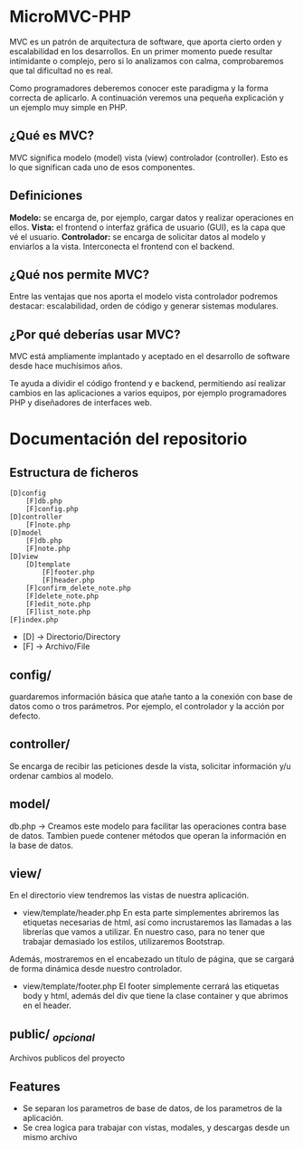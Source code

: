 
# MicroMVC-PHP
MVC es un patrón de arquitectura de software, que aporta cierto orden y escalabilidad en los desarrollos. En un primer momento puede resultar intimidante o complejo, pero si lo analizamos con calma, comprobaremos que tal dificultad no es real.

Como programadores deberemos conocer este paradigma y la forma correcta de aplicarlo. A continuación veremos una pequeña explicación y un ejemplo muy simple en PHP.

## ¿Qué es MVC?
MVC significa modelo (model) vista (view) controlador (controller). Esto es lo que significan cada uno de esos componentes.

## Definiciones
**Modelo:** se encarga de, por ejemplo, cargar datos y realizar operaciones en ellos.
**Vista:** el frontend o interfaz gráfica de usuario (GUI), es la capa que vé el usuario.
**Controlador:** se encarga de solicitar datos al modelo y enviarlos a la vista. Interconecta el frontend con el backend.

## ¿Qué nos permite MVC?
Entre las ventajas que nos aporta el modelo vista controlador podremos destacar: escalabilidad, orden de código y generar sistemas modulares.

## ¿Por qué deberías usar MVC?
MVC está ampliamente implantado y aceptado en el desarrollo de software desde hace muchísimos años.

Te ayuda a dividir el código frontend y e backend, permitiendo así realizar cambios en las aplicaciones a varios equipos, por ejemplo programadores PHP y diseñadores de interfaces web.



# Documentación del repositorio
## Estructura de ficheros
```
[D]config
    [F]db.php
    [F]config.php
[D]controller
    [F]note.php
[D]model
    [F]db.php
    [F]note.php
[D]view
    [D]template
        [F]footer.php
        [F]header.php
    [F]confirm_delete_note.php
    [F]delete_note.php
    [F]edit_note.php
    [F]list_note.php
[F]index.php
```
- [D] -> Directorio/Directory
- [F] -> Archivo/File

## config/

guardaremos información básica que atañe tanto a la conexión con base de datos como o tros parámetros. Por ejemplo, el controlador y la acción por defecto.

## controller/
Se encarga de recibir las peticiones desde la vista, solicitar información y/u ordenar cambios al modelo.

## model/
db.php -> Creamos este modelo para facilitar las operaciones contra base de datos.
Tambien puede contener métodos que operan la información en la base de datos.

## view/
En el directorio view tendremos las vistas de nuestra aplicación. 
- view/template/header.php
En esta parte simplementes abriremos las etiquetas necesarias de html, así como incrustaremos las llamadas a las librerías que vamos a utilizar. En nuestro caso, para no tener que trabajar demasiado los estilos, utilizaremos Bootstrap.

Además, mostraremos en el encabezado un título de página, que se cargará de forma dinámica desde nuestro controlador.
- view/template/footer.php
El footer simplemente cerrará las etiquetas body y html, además del div que tiene la clase container y que abrimos en el header.

## public/ <sub>_opcional_</sub> 
Archivos publicos del proyecto

## Features

- Se separan los parametros de base de datos, de los parametros de la aplicación.
- Se crea logica para trabajar con vistas, modales, y descargas desde un mismo archivo


